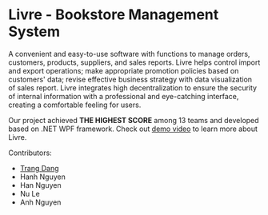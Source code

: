 # Livre - Bookstore Management System
A convenient and easy-to-use software with functions to manage orders, customers, products, suppliers, and sales reports. Livre helps control import and export operations; make appropriate promotion policies based on customers' data; revise effective
business strategy with data visualization of sales report. Livre integrates high decentralization to ensure the security of internal information with a professional and eye-catching interface, creating a comfortable feeling for users. 

Our project achieved <b>THE HIGHEST SCORE</b> among 13 teams and developed based on .NET WPF framework. Check out <a href = "https://drive.google.com/file/d/1Y38u5YtfFi86JUDMqW-zfaaU9BHvVNNG/view?usp=sharing">demo video</a> to learn more about Livre.

Contributors:
<ul>
<li><a href = "https://www.linkedin.com/in/trangttdang/">Trang Dang</a></li>
<li>Hanh Nguyen</li>
<li>Han Nguyen</li>
<li>Nu Le</li>
<li>Anh Nguyen</li>
</ul>
